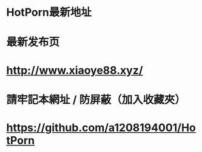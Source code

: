# HotPorn最新地址
# 最新发布页
# http://www.xiaoye88.xyz/
# 請牢記本網址 / 防屏蔽（加入收藏夾）
# https://github.com/a1208194001/HotPorn
